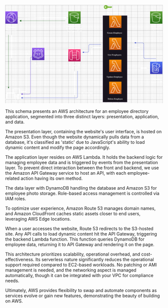 ![tta](tta.png)

This schema presents an AWS architecture for an employee directory application, segmented into three distinct layers: presentation, application, and data.

The presentation layer, containing the website's user interface, is hosted on Amazon S3. Even though the website dynamically pulls data from a database, it's classified as 'static' due to JavaScript's ability to load dynamic content and modify the page accordingly.

The application layer resides on AWS Lambda. It holds the backend logic for managing employee data and is triggered by events from the presentation layer. To prevent direct interaction between the front and backend, we use the Amazon API Gateway service to host an API, with each employee-related action having its own method.

The data layer with DynamoDB handling the database and Amazon S3 for employee photo storage. Role-based access management is controlled via IAM roles.

To optimize user experience, Amazon Route 53 manages domain names, and Amazon CloudFront caches static assets closer to end users, leveraging AWS Edge locations.

When a user accesses the website, Route 53 redirects to the S3-hosted site. Any API calls to load dynamic content hit the API Gateway, triggering the backend Lambda function. This function queries DynamoDB for employee data, returning it to API Gateway and rendering it on the page.

This architecture prioritizes scalability, operational overhead, and cost-effectiveness. Its serverless nature significantly reduces the operational support required compared to EC2-based workloads. No patching or AMI management is needed, and the networking aspect is managed automatically, though it can be integrated with your VPC for compliance needs.

Ultimately, AWS provides flexibility to swap and automate components as services evolve or gain new features, demonstrating the beauty of building on AWS.
